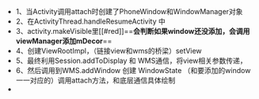 - 1、当Activity调用attach时创建了PhoneWindow和WindowManager对象
- 2、在ActivityThread.handleResumeActivity 中
- 3、activity.makeVisible里[[#red]]==**会判断如果window还没添加，会调用 viewManager添加mDecor**==
- 4、创建ViewRootImpl，（链接view和wms的桥梁）setView
- 5、最终利用Session.addToDisplay  和  WMS通信，将view相关参数传递，
- 6、然后调用到WMS.addWindow   创建 WindowState （和要添加的window一一对应的）调用attach方法，和底层通信具体绘制
-